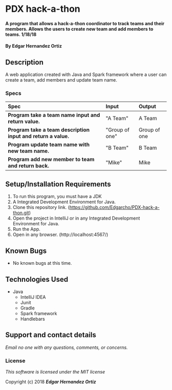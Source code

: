 # PDX hack-a-thon

#### A program that allows a hack-a-thon coordinator to track teams and their members. Allows the users to create new team and add members to teams. 1/18/18

#### By **Edgar Hernandez Ortiz**

## Description

A web application created with Java and Spark framework where a user can create a team, add members and update team name.


### Specs
| Spec | Input | Output |
| :-------------     | :------------- | :------------- |
| **Program take a team name input and return value.** |"A Team"|A Team|
| **Program take a team description input and return a value.**|"Group of one"|Group of one|
| **Program update team name with new team name.**|"B Team"|B Team|
| **Program add new member to team and return back.**|"Mike"|Mike|

## Setup/Installation Requirements

1. To run this program, you must have a JDK
2. A Integrated Development Environment for Java.
3. Clone this repository link. (https://github.com/Edgarcho/PDX-hack-a-thon.git)
4. Open the project in IntelliJ or in any Integrated Development Environment for Java.
5. Run the App.
6. Open in any browser.
(http://localhost:4567/)

## Known Bugs
* No known bugs at this time.

## Technologies Used
* Java
  * IntelliJ IDEA
  * Junit
  * Gradle
  * Spark framework
  * Handlebars

## Support and contact details

_Email no one with any questions, comments, or concerns._

### License

*This software is licensed under the MIT license*

Copyright (c) 2018 **_Edgar Hernandez Ortiz_**
